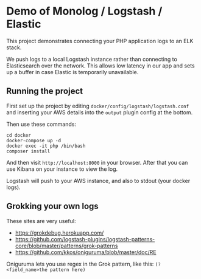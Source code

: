 # Demo of Monolog / Logstash / Elastic

This project demonstrates connecting your PHP application logs to an ELK stack.

We push logs to a local Logstash instance rather than connecting to Elasticsearch over the network.  This allows low latency in our app and sets up a buffer in case Elastic is temporarily unavailable.

## Running the project

First set up the project by editing `docker/config/logstash/logstash.conf`
and inserting your AWS details into the `output` plugin config at the bottom.

Then use these commands:

    cd docker
    docker-compose up -d
    docker exec -it php /bin/bash
    composer install
    
And then visit `http://localhost:8000` in your browser.  After that you can use Kibana on your instance to view the log.

Logstash will push to your AWS instance, and also to stdout (your docker logs).

## Grokking your own logs

These sites are very useful:

* https://grokdebug.herokuapp.com/
* https://github.com/logstash-plugins/logstash-patterns-core/blob/master/patterns/grok-patterns
* https://github.com/kkos/oniguruma/blob/master/doc/RE

Oniguruma lets you use regex in the Grok pattern, like this: `(?<field_name>the pattern here)`